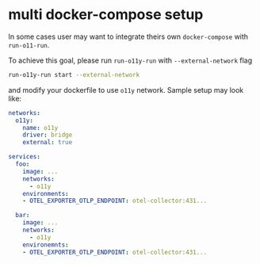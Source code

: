 # multi docker-compose setup

In some cases user may want to integrate theirs own `docker-compose` with `run-o11-run`.

To achieve this goal, please run `run-o11y-run` with `--external-network` flag

```sh
run-o11y-run start --external-network 
```

and modify your dockerfile to use `o11y` network. Sample setup may look like:

```yaml
networks:
  o11y:
    name: o11y
    driver: bridge
    external: true

services:
  foo:
    image: ...
    networks:
      - o11y
    environments:
    - OTEL_EXPORTER_OTLP_ENDPOINT: otel-collector:431...

  bar:
    image: ...
    networks:
      - o11y
    environemnts:
    - OTEL_EXPORTER_OTLP_ENDPOINT: otel-collector:431...
```
